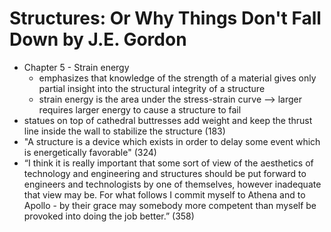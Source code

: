 
# Structures: Or Why Things Don't Fall Down by J.E. Gordon

* Chapter 5 - Strain energy
    * emphasizes that knowledge of the strength of a material gives only partial insight into the structural integrity of a structure
    * strain energy is the area under the stress-strain curve —> larger requires larger energy to cause a structure to fail
* statues on top of cathedral buttresses add weight and keep the thrust line inside the wall to stabilize the structure (183)
* "A structure is a device which exists in order to delay some event which is energetically favorable" (324)
* “I think it is really important that some sort of view of the aesthetics of technology and engineering and structures should be put forward to engineers and technologists by one of themselves, however inadequate that view may be. For what follows I commit myself to Athena and to Apollo - by their grace may somebody more competent than myself be provoked into doing the job better.” (358)


